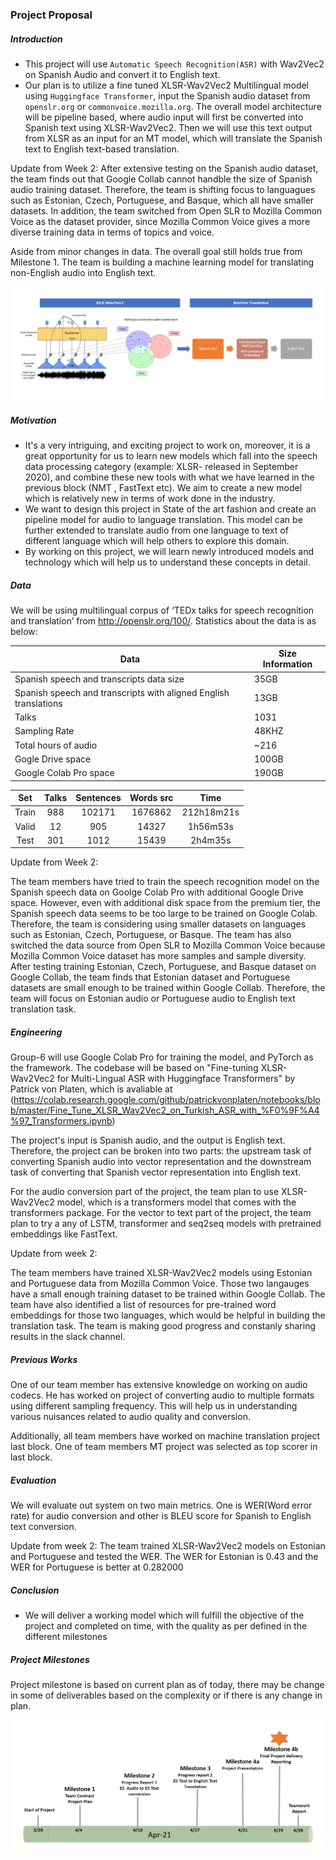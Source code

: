 ### Project Proposal

##### Introduction
 - This project will use `Automatic Speech Recognition(ASR)` with Wav2Vec2 on Spanish Audio and convert it to English text. 
 - Our plan is to utilize a fine tuned XLSR-Wav2Vec2 Multilingual model using `Huggingface Transformer`, input the Spanish audio dataset from `openslr.org` or `commonvoice.mozilla.org`. The overall model architecture will be pipeline based, where audio input will first be converted into Spanish text using XLSR-Wav2Vec2. Then we will use this text output from XLSR as an input for an MT model, which will translate the Spanish text to English text-based translation.

Update from Week 2:
After extensive testing on the Spanish audio dataset, the team finds out that Google Collab cannot handble the size of Spanish audio training dataset. Therefore, the team is shifting focus to languagues such as Estonian, Czech, Portuguese, and Basque, which all have smaller datasets. In addition, the team switched from Open SLR to Mozilla Common Voice as the dataset provider, since Mozilla Common Voice gives a more diverse training data in terms of topics and voice.

Aside from minor changes in data. The overall goal still holds true from Milestone 1. The team is building a machine learning model for translating non-English audio into English text.

![](./img/flow.PNG)

##### Motivation
- It's a very intriguing, and exciting project to work on, moreover, it is a great opportunity for us to learn new models which fall into the speech data processing category (example: XLSR- released in September 2020), and combine these new tools with what we have learned in the previous block (NMT , FastText etc). We aim to create a new model which is relatively new in terms of work done in the industry.
- We want to design this project in State of the art fashion and create an pipeline model for audio to language translation. This model can be further extended to translate audio from one language to text of different language which will help others to explore this domain.
- By working on this project, we will learn newly introduced models and technology which will help us to understand these concepts in detail.

##### Data
We will be using multilingual corpus of ‘TEDx talks for speech recognition and translation’ from http://openslr.org/100/.  Statistics about the data is as below:

|Data|Size Information|
|---|---|
| Spanish speech and transcripts data size  | 35GB |
| Spanish speech and transcripts with aligned English translations  |  13GB |
| Talks  | 1031   |
| Sampling Rate  | 48KHZ   |
|  Total hours of audio | ~216  |
|  Gogle Drive space | 100GB  |
|  Google Colab Pro space | 190GB  |

    
| Set | Talks | Sentences | Words src | Time |
| :-----: | :-: | :-: | :-: | :-: |
| Train | 988 | 102171 | 1676862 | 212h18m21s |
| Valid | 12 | 905 | 14327 | 1h56m53s |
| Test | 301 | 1012 | 15439 | 2h4m35s |

Update from Week 2:

The team members have tried to train the speech recognition model on the Spanish speech data on Goolge Colab Pro with additional Google Drive space. However, even with additional disk space from the premium tier, the Spanish speech data seems to be too large to be trained on Google Colab. Therefore, the team is considering using smaller datasets on languages such as Estonian, Czech, Portuguese, or Basque. The team has also switched the data source from Open SLR to Mozilla Common Voice because Mozilla Common Voice dataset has more samples and sample diversity. After testing training Estonian, Czech, Portuguese, and Basque dataset on Google Collab, the team finds that Estonian dataset and Portuguese datasets are small enough to be trained within Google Collab. Therefore, the team will focus on Estonian audio or Portuguese audio to English text translation task.

##### Engineering
Group-6 will use Google Colab Pro for training the model, and PyTorch as the framework. The codebase will be based on "Fine-tuning XLSR-Wav2Vec2 for Multi-Lingual ASR with Huggingface Transformers" by Patrick von Platen, which is avaliable at (https://colab.research.google.com/github/patrickvonplaten/notebooks/blob/master/Fine_Tune_XLSR_Wav2Vec2_on_Turkish_ASR_with_%F0%9F%A4%97_Transformers.ipynb)

The project's input is Spanish audio, and the output is English text. Therefore, the project can be broken into two parts: the upstream task of converting Spanish audio into vector representation and the downstream task of converting that Spanish vector representation into English text.

For the audio conversion part of the project, the team plan to use XLSR-Wav2Vec2 model, which is a transformers model that comes with the transformers package. For the vector to text part of the project, the team plan to try a any  of LSTM, transformer and seq2seq models with pretrained embeddings like FastText.

Update from week 2:

The team members have trained XLSR-Wav2Vec2 models using Estonian and Portuguese data from Mozilla Common Voice. Those two langauges have a small enough training dataset to be trained within Google Collab. The team have also identified a list of resources for pre-trained word embeddings for those two languages, which would be helpful in building the translation task. The team is making good progress and constanly sharing results in the slack channel.

##### Previous Works

One of our team member has extensive knowledge on working on audio codecs.  He has worked on project of converting audio to multiple formats using different sampling frequency. This will help us in understanding various nuisances related to audio quality and conversion.

Additionally, all team members have worked on machine translation project last block.  One of team members MT project was selected as top scorer in last block.

##### Evaluation
We will evaluate out system on two main metrics. One is WER(Word error rate) for audio conversion and other is BLEU score for Spanish to English text conversion.

Update from week 2:
The team trained XLSR-Wav2Vec2 models on Estonian and Portuguese and tested the WER. The WER for Estonian is 0.43 and the WER for Portuguese is better at 0.282000

##### Conclusion
- We will deliver a working model which will fulfill the objective of the project and completed on time, with the quality as per defined in the different milestones

##### Project Milestones

Project milestone is based on current plan as of today, there may be change in some of deliverables based on the complexity or if there is any change in plan.

![](./img/timeline.PNG)
